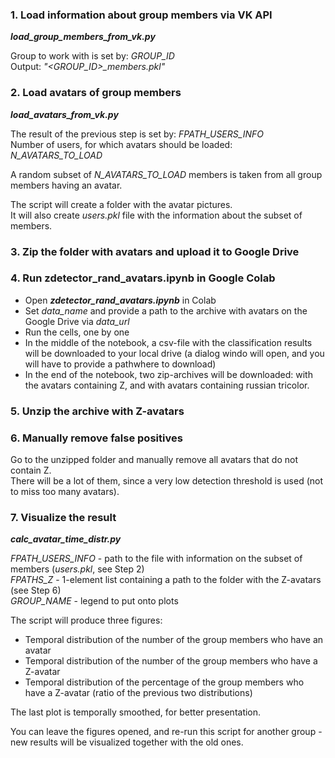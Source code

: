 
### 1. Load information about group members via VK API

***load_group_members_from_vk.py***

Group to work with is set by: *GROUP_ID* <br>
Output: *"<GROUP_ID>_members.pkl"*
  
### 2. Load avatars of group members

***load_avatars_from_vk.py***

The result of the previous step is set by: *FPATH_USERS_INFO* <br>
Number of users, for which avatars should be loaded: *N_AVATARS_TO_LOAD*

A random subset of *N_AVATARS_TO_LOAD* members is taken from all group members having an avatar.

The script will create a folder with the avatar pictures. <br>
It will also create *users.pkl* file with the information about the subset of members.
  
### 3. Zip the folder with avatars and upload it to Google Drive

### 4. Run zdetector_rand_avatars.ipynb in Google Colab

- Open ***zdetector_rand_avatars.ipynb*** in Colab
- Set *data_name* and provide a path to the archive with avatars on the Google Drive via *data_url*
- Run the cells, one by one
- In the middle of the notebook, a csv-file with the classification results will be downloaded to your local drive (a dialog windo will open, and you will have to provide a pathwhere to download)
- In the end of the notebook, two zip-archives will be downloaded: with the avatars containing Z, and with avatars containing russian tricolor.

### 5. Unzip the archive with Z-avatars

### 6. Manually remove false positives

Go to the unzipped folder and manually remove all avatars that do not contain Z. <br>
There will be a lot of them, since a very low detection threshold is used (not to miss too many avatars).

### 7. Visualize the result

***calc_avatar_time_distr.py***

*FPATH_USERS_INFO* - path to the file with information on the subset of members (*users.pkl*, see Step 2) <br>
*FPATHS_Z* - 1-element list containing a path to the folder with the Z-avatars (see Step 6) <br>
*GROUP_NAME* - legend to put onto plots

The script will produce three figures:
- Temporal distribution of the number of the group members who have an avatar
- Temporal distribution of the number of the group members who have a Z-avatar
- Temporal distribution of the percentage of the group members who have a Z-avatar (ratio of the previous two distributions)

The last plot is temporally smoothed, for better presentation.

You can leave the figures opened, and re-run this script for another group - new results will be visualized together with the old ones.
